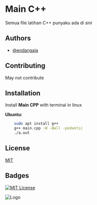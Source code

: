 
# Main C++

Semua file latihan C++ punyaku ada di sini
## Authors

- [@endangaja](https://www.github.com/endangaja)


## Contributing

May not contribute
## Installation

Install **Main CPP** with terminal in linux


**Ubuntu:** 
```bash
    sudo apt install g++
    g++ main.cpp -W -Wall -pedantic
    ./a.out
```
## License

[MIT](https://choosealicense.com/licenses/mit/)


## Badges
[![MIT License](https://img.shields.io/badge/License-MIT-green.svg)](https://choosealicense.com/licenses/mit/)

![Logo](https://upload.wikimedia.org/wikipedia/commons/thumb/1/18/ISO_C%2B%2B_Logo.svg/306px-ISO_C%2B%2B_Logo.svg.png?20170928190710)
